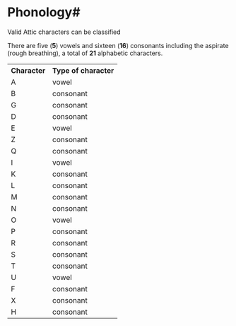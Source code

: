 # Phonology#

Valid Attic characters can be classified

There are five (<strong concordion:assertEquals="countVowels()">5</strong>) vowels and sixteen (<strong concordion:assertEquals="countConsonants()">16</strong>) consonants including the aspirate (rough breathing), a total of <strong concordion:assertEquals="countAlphabetic()">21</strong> alphabetic characters.



<table concordion:execute="#result = alphaType(#ch)">

<tr>
   <th concordion:set="#ch">Character</th>
  <th concordion:assertEquals="#result">Type of character</th>
  </tr>

  <tr><td>A</td><td>vowel</td></tr>
  <tr><td>B</td><td>consonant</td></tr>
  <tr><td>G</td><td>consonant</td></tr>
  <tr><td>D</td><td>consonant</td></tr>
  <tr><td>E</td><td>vowel</td></tr>
  <tr><td>Z</td><td>consonant</td></tr>
  <tr><td>Q</td><td>consonant</td></tr>
  <tr><td>I</td><td>vowel</td></tr>
  <tr><td>K</td><td>consonant</td></tr>
  <tr><td>L</td><td>consonant</td></tr>
  <tr><td>M</td><td>consonant</td></tr>
  <tr><td>N</td><td>consonant</td></tr>
  <tr><td>O</td><td>vowel</td></tr>
  <tr><td>P</td><td>consonant</td></tr>
  <tr><td>R</td><td>consonant</td></tr>
  <tr><td>S</td><td>consonant</td></tr>
  <tr><td>T</td><td>consonant</td></tr>
  <tr><td>U</td><td>vowel</td></tr>
  <tr><td>F</td><td>consonant</td></tr>
  <tr><td>X</td><td>consonant</td></tr>
  <tr><td>H</td><td>consonant</td></tr>
</table>
